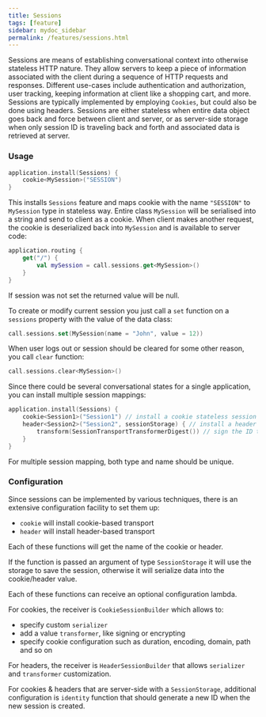 ```yaml
---
title: Sessions
tags: [feature]
sidebar: mydoc_sidebar
permalink: /features/sessions.html
---
```


Sessions are means of establishing conversational context into otherwise stateless HTTP nature. 
They allow servers to keep a piece of information associated with the client during a sequence of HTTP requests and responses. 
Different use-cases include authentication and authorization, user tracking, keeping information at client like a shopping cart, 
and more. Sessions are typically implemented by employing `Cookies`, but could also be done using headers. Sessions are either
stateless when entire data object goes back and force between client and server, or as server-side storage when only session ID 
is traveling back and forth and associated data is retrieved at server. 

### Usage

```kotlin
application.install(Sessions) {
    cookie<MySession>("SESSION")
} 

```

This installs `Sessions` feature and maps cookie with the name `"SESSION"` to `MySession` type in stateless way. 
Entire class `MySession` will be serialised into a string and send to client as a cookie. When client makes another request,
the cookie is deserialized back into `MySession` and is available to server code:

```kotlin
application.routing {
    get("/") {
        val mySession = call.sessions.get<MySession>()
    }
}
```

If session was not set the returned value will be null.

To create or modify current session you just call a `set` function on a `sessions` property with the value of the
data class: 

```kotlin
call.sessions.set(MySession(name = "John", value = 12))
```

When user logs out or session should be cleared for some other reason, you call `clear` function:

```kotlin
call.sessions.clear<MySession>()
```

Since there could be several conversational states for a single application, you can install multiple session mappings:

```kotlin
application.install(Sessions) {
    cookie<Session1>("Session1") // install a cookie stateless session
    header<Session2>("Session2", sessionStorage) { // install a header server-side session
        transform(SessionTransportTransformerDigest()) // sign the ID that travels to client
    }
}
``` 

For multiple session mapping, both type and name should be unique. 

### Configuration

Since sessions can be implemented by various techniques, there is an extensive configuration facility to set them up:

* `cookie` will install cookie-based transport
* `header` will install header-based transport 

Each of these functions will get the name of the cookie or header. 

If the function is passed an argument of type `SessionStorage` it will use the storage to save the session, otherwise
it will serialize data into the cookie/header value.

Each of these functions can receive an optional configuration lambda.

For cookies, the receiver is `CookieSessionBuilder` which allows to:

* specify custom `serializer`
* add a value `transformer`, like signing or encrypting
* specify cookie configuration such as duration, encoding, domain, path and so on

For headers, the receiver is `HeaderSessionBuilder` that allows `serializer` and `transformer` customization.

For cookies & headers that are server-side with a `SessionStorage`, additional configuration is `identity` function
that should generate a new ID when the new session is created. 

